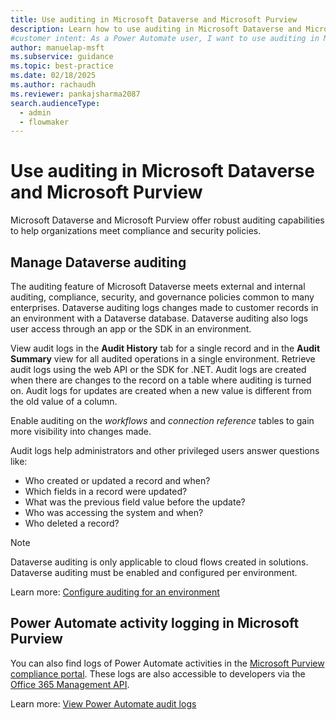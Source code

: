 ```yaml
---
title: Use auditing in Microsoft Dataverse and Microsoft Purview
description: Learn how to use auditing in Microsoft Dataverse and Microsoft Purview to meet compliance and security policies.
#customer intent: As a Power Automate user, I want to use auditing in Microsoft Dataverse and view audit logs in Microsoft Purview so that I can ensure adherence to compliance and security policies.
author: manuelap-msft
ms.subservice: guidance
ms.topic: best-practice
ms.date: 02/18/2025
ms.author: rachaudh
ms.reviewer: pankajsharma2087
search.audienceType:
  - admin
  - flowmaker
---
```


# Use auditing in Microsoft Dataverse and Microsoft Purview

Microsoft Dataverse and Microsoft Purview offer robust auditing capabilities to help organizations meet compliance and security policies.

## Manage Dataverse auditing

The auditing feature of Microsoft Dataverse meets external and internal auditing, compliance, security, and governance policies common to many enterprises. Dataverse auditing logs changes made to customer records in an environment with a Dataverse database. Dataverse auditing also logs user access through an app or the SDK in an environment.

View audit logs in the **Audit History** tab for a single record and in the **Audit Summary** view for all audited operations in a single environment. Retrieve audit logs using the web API or the SDK for .NET. Audit logs are created when there are changes to the record on a table where auditing is turned on. Audit logs for updates are created when a new value is different from the old value of a column.

Enable auditing on the *workflows* and *connection reference* tables to gain more visibility into changes made.

Audit logs help administrators and other privileged users answer questions like:

- Who created or updated a record and when?
- Which fields in a record were updated?
- What was the previous field value before the update?
- Who was accessing the system and when?
- Who deleted a record?

> [!NOTE]
> Dataverse auditing is only applicable to cloud flows created in solutions. Dataverse auditing must be enabled and configured per environment.

Learn more: [Configure auditing for an environment](/power-platform/admin/manage-dataverse-auditing#configure-auditing-for-an-environment)

## Power Automate activity logging in Microsoft Purview

You can also find logs of Power Automate activities in the [Microsoft Purview compliance portal](https://compliance.microsoft.com/). These logs are also accessible to developers via the [Office 365 Management API](/office/office-365-management-api/office-365-management-apis-overview).

Learn more: [View Power Automate audit logs](/power-platform/admin/logging-power-automate)